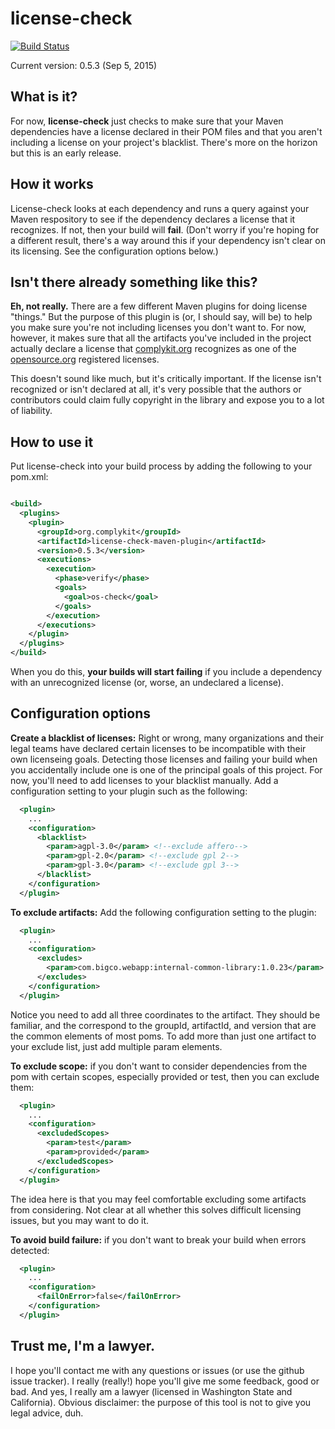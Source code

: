 license-check
=============

[![Build Status](https://travis-ci.org/mrice/license-check.png)](https://travis-ci.org/mrice/license-check)

Current version: 0.5.3 (Sep 5, 2015)

What is it?
--------------
For now, **license-check** just checks to make sure that your Maven dependencies have a license declared in their POM
files and that you aren't including a license on your project's blacklist. There's more on the horizon but this is an
early release.

How it works
--------------
License-check looks at each dependency and runs a query against your Maven respository to see if the dependency declares
a license that it recognizes. If not, then your build will **fail**. (Don't worry if you're hoping for a different
result, there's a way around this if your dependency isn't clear on its licensing. See the configuration options below.)

Isn't there already something like this?
---------------
**Eh, not really.** There are a few different Maven plugins for doing license "things." But the purpose of this plugin
is (or, I should say, will be) to help you make sure you're not including licenses you don't want to. For now, however,
it makes sure that all the artifacts you've included in the project actually declare a license that
[complykit.org](http://www.complykit.org) recognizes as one of the [opensource.org](http://www.opensource.org/)
registered licenses.

This doesn't sound like much, but it's critically important. If the license isn't recognized or isn't declared at all,
it's very possible that the authors or contributors could claim fully copyright in the library and expose you to a lot
of liability.

How to use it
---------------
Put license-check into your build process by adding the following to your pom.xml:

```xml

<build>
  <plugins>
    <plugin>
      <groupId>org.complykit</groupId>
      <artifactId>license-check-maven-plugin</artifactId>
      <version>0.5.3</version>
      <executions>
        <execution>
          <phase>verify</phase>
          <goals>
            <goal>os-check</goal>
          </goals>
        </execution>
      </executions>
    </plugin>
  </plugins>
</build>

```

When you do this, **your builds will start failing** if you include a dependency with an unrecognized license (or,
worse, an undeclared a license).

Configuration options
---------------
**Create a blacklist of licenses:** Right or wrong, many organizations and their legal teams have declared certain
licenses to be incompatible with their own licenseing goals. Detecting those licenses and failing your build when you
accidentally include one is one of the principal goals of this project. For now, you'll need to add licenses to your
blacklist manually. Add a configuration setting to your plugin such as the following:

```xml
  <plugin>
    ...
    <configuration>
      <blacklist>
        <param>agpl-3.0</param> <!--exclude affero-->
        <param>gpl-2.0</param> <!--exclude gpl 2-->
        <param>gpl-3.0</param> <!--exclude gpl 3-->
      </blacklist>
    </configuration>
  </plugin>
```

**To exclude artifacts:** Add the following configuration setting to the plugin:

```xml
  <plugin>
    ...
    <configuration>
      <excludes>
        <param>com.bigco.webapp:internal-common-library:1.0.23</param>
      </excludes>
    </configuration>
  </plugin>
```

Notice you need to add all three coordinates to the artifact. They should be familiar, and the correspond to the
groupId, artifactId, and version that are the common elements of most poms. To add more than just one artifact to your
exclude list, just add multiple param elements.

**To exclude scope:** if you don't want to consider dependencies from the pom with certain scopes, especially provided
or test, then you can exclude them:

```xml
  <plugin>
    ...
    <configuration>
      <excludedScopes>
        <param>test</param>
        <param>provided</param>
      </excludedScopes>
    </configuration>
  </plugin>
```

The idea here is that you may feel comfortable excluding some artifacts from considering. Not clear at all whether this
solves difficult licensing issues, but you may want to do it.

**To avoid build failure:** if you don't want to break your build when errors detected:

```xml
  <plugin>
    ...
    <configuration>
      <failOnError>false</failOnError>
    </configuration>
  </plugin>
```

Trust me, I'm a lawyer.
---------------
I hope you'll contact me with any questions or issues (or use the github issue tracker). I really (really!) hope you'll
give me some feedback, good or bad. And yes, I really am a lawyer (licensed in Washington State and California).
Obvious disclaimer: the purpose of this tool is not to give you legal advice, duh.